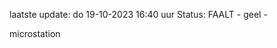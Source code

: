 laatste update: 
do 19-10-2023 16:40   uur 
Status: FAALT - geel - 
<div class="service Y">microstation</div>